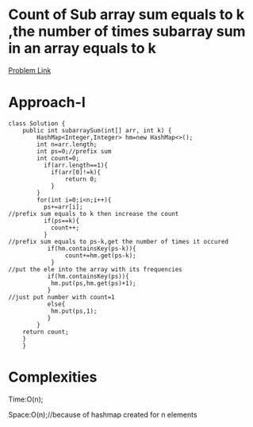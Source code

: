 # Count of Sub array sum equals to k ,the number of times subarray sum in an array equals to k

[Problem Link](https://leetcode.com/problems/subarray-sum-equals-k/submissions/1655800028/)

# Approach-I

```
class Solution {
    public int subarraySum(int[] arr, int k) {
        HashMap<Integer,Integer> hm=new HashMap<>();
        int n=arr.length;
        int ps=0;//prefix sum
        int count=0;
          if(arr.length==1){
            if(arr[0]!=k){
                return 0;
            }
        }
        for(int i=0;i<n;i++){
          ps+=arr[i];
//prefix sum equals to k then increase the count
          if(ps==k){
            count++;
          }
//prefix sum equals to ps-k,get the number of times it occured
           if(hm.containsKey(ps-k)){
                count+=hm.get(ps-k);
            }
//put the ele into the array with its frequencies
           if(hm.containsKey(ps)){
            hm.put(ps,hm.get(ps)+1);
           }
//just put number with count=1
           else{
            hm.put(ps,1);
           }
        }
    return count;
    }
    }
```

# Complexities

Time:O(n);

Space:O(n);//because of hashmap created for n elements
